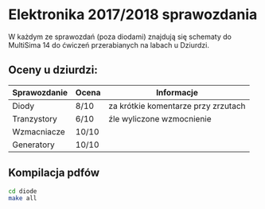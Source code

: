 # Elektronika 2017/2018 sprawozdania

W każdym ze sprawozdań (poza diodami) znajdują się schematy do MultiSima 14 do ćwiczeń przerabianych na labach u Dziurdzi.

## Oceny u dziurdzi:
| Sprawozdanie | Ocena | Informacje
|-----|----|----|
| Diody | 8/10 | za krótkie komentarze przy zrzutach |
| Tranzystory | 6/10 | źle wyliczone wzmocnienie |
| Wzmacniacze | 10/10 ||
| Generatory | 10/10 ||

## Kompilacja pdfów
```bash
cd diode
make all
```